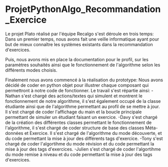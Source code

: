 # ProjetPythonAlgo_Recommandation_Exercice
Le projet Plato réalisé par l'équipe Recalgo s'est déroule en trois temps:
Dans un premier temps, nous avons fait une veille informatique ayant pour but de mieux connaître les systèmes existants 
dans la recommandation d'exercices.

Puis, nous avons mis en place la documentation pour le profil, sur les paramètres souhaités ainsi que le fonctionnement de 
l'algorithme selon les différents modes choisis.

Finalement nous avons commencé à la réalisation du prototype:
Nous avons décidé de coder en python objet pour illustrer chaque composant qui permettront à notre code de fonctionner.
Le travail s'est répartie ainsi:
-Nathan s'est chargé des actions/textes qui simulent et montrent le fonctionnement de notre algorithme, il s'est également occupé 
de la classe étudiante ainsi que de l'algorithme permettant au profil de se mettre à jour. Il s'est chargé de coder l'affichage du
main et la boucle principale permettant de simuler un étudiant faisant un exercice.
-Davy s'est chargé de la création des différentes classes permettant le fonctionnement de l'algorithme, il s'est chargé de coder
structure de base des classes Méta-données et Exercice. Il s'est chargé de l'algorithme du mode découverte, et du code permettant
la mise à jour des différents tags d'exercice.
-Tony s'est chargé de coder l'algortihme du mode révision et du code permettant la mise à jour des tags d'exercices.
-Julien s'est chargé de coder l'algortihme du mode remise à niveau et du code permettant la mise à jour des tags d'exercices.
